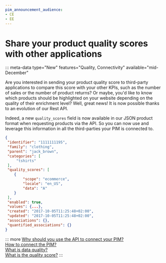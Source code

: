 ```yaml
---
pim_announcement_audience:
- CE
- EE
---
```


# Share your product quality scores with other applications
::: meta-data type="New" features="Quality, Connectivity" available="mid-December"

Are you interested in sending your product quality score to third-party applications to compare this score with your other KPIs, such as the number of sales or the number of product returns? Or maybe, you'd like to know which products should be highlighted on your website depending on the quality of their enrichment level? Well, great news! It is now possible thanks to an evolution of our Rest API. 

Indeed, a new `quality_scores` field is now available in our JSON product format when requesting products via the API. So you can now use and leverage this information in all the third-parties your PIM is connected to.

```json
{
 "identifier": "1111111195",
 "family": "clothing",
 "parent": "jack_brown",
 "categories": [
     "tshirts"
 ],
 "quality_scores": [
    {
        "scope": "ecommerce",
        "locale": "en_US",
        "data": "A"
    }
 ],
 "enabled": true,
 "values": {...},
 "created": "2017-10-05T11:25:48+02:00",
 "updated": "2017-10-05T11:25:48+02:00",
 "associations": {},
 "quantified_associations": {}
}
```

::: more
[Why should you use the API to connect your PIM?](https://api.akeneo.com/documentation/why-the-api.html)  
[How to connect the PIM?](../articles/how-to-connect-my-pim-legacy.html)  
[What is data quality?](../articles/understand-data-quality.html)  
[What is the quality score?](../articles/understand-data-quality.html#how-is-the-quality-score-calculated)
:::
